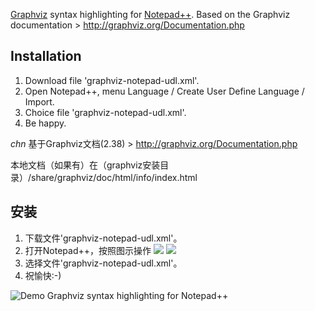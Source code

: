[Graphviz](http://graphviz.org) syntax highlighting for [Notepad++](http://notepad-plus-plus.org).
Based on the Graphviz documentation > http://graphviz.org/Documentation.php


## Installation

1. Download file 'graphviz-notepad-udl.xml'.
2. Open Notepad++, menu Language / Create User Define Language / Import.
3. Choice file 'graphviz-notepad-udl.xml'.
4. Be happy.




_chn_
基于Graphviz文档(2.38) > http://graphviz.org/Documentation.php

本地文档（如果有）在（graphviz安装目录）/share/graphviz/doc/html/info/index.html


## 安装
1. 下载文件'graphviz-notepad-udl.xml'。
2. 打开Notepad++，按照图示操作
![](https://raw.github.com/signmotion/graphviz-syntax-highlighting/master/doc/import_step1.png)
![](https://raw.github.com/signmotion/graphviz-syntax-highlighting/master/doc/import_step2.png)
3. 选择文件'graphviz-notepad-udl.xml'。
4. 祝愉快:-)


![Demo Graphviz syntax highlighting for Notepad++](https://raw.github.com/signmotion/graphviz-syntax-highlighting/master/doc/demo.png)
